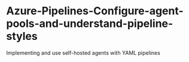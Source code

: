 # Azure-Pipelines-Configure-agent-pools-and-understand-pipeline-styles
Implementing and use self-hosted agents with YAML pipelines
